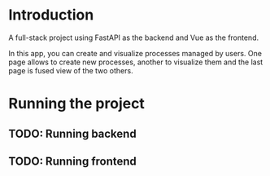 # Introduction

A full-stack project using FastAPI as the backend and Vue as the frontend.

In this app, you can create and visualize processes managed by users. One page allows to create new processes, another to visualize them
and the last page is fused view of the two others.

# Running the project

## TODO: Running backend
## TODO: Running frontend
